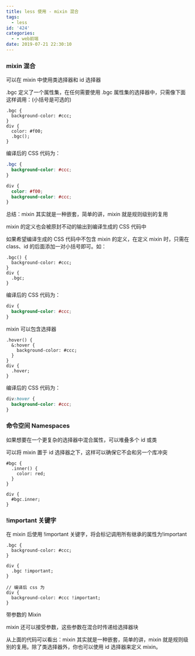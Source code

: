 ```yaml
---
title: less 使用 - mixin 混合
tags:
  - less
id: '424'
categories:
  - - web前端
date: 2019-07-21 22:30:10
---
```


### mixin 混合

可以在 mixin 中使用类选择器和 id 选择器

.bgc 定义了一个属性集，在任何需要使用 .bgc 属性集的选择器中，只需像下面这样调用：(小括号是可选的)

```less
.bgc {
  background-color: #ccc;
}
div {
  color: #f00;
  .bgc();
}
```

编译后的 CSS 代码为：

```css
.bgc {
  background-color: #ccc;
}

div {
  color: #f00;
  background-color: #ccc;
}
```

总结：mixin 其实就是一种嵌套，简单的讲，mixin 就是规则级别的复用

mixin 的定义也会被原封不动的输出到编译生成的 CSS 代码中

如果希望编译生成的 CSS 代码中不包含 mixin 的定义，在定义 mixin 时，只需在 class、id 的后面添加一对小括号即可。如：

```less
.bgc() {
  background-color: #ccc;
}
div {
  .bgc;
}
```

编译后的 CSS 代码为：

```css
div {
  background-color: #ccc;
}
```

mixin 可以包含选择器

```less
.hover() {
  &:hover {
    background-color: #ccc;
  }
}
div {
  .hover;
}
```

编译后的 CSS 代码为：

```css
div:hover {
  background-color: #ccc;
}
```

### 命令空间 Namespaces

如果想要在一个更复杂的选择器中混合属性，可以堆叠多个 id 或类

可以将 mixin 置于 id 选择器之下，这样可以确保它不会和另一个库冲突

```less
#bgc {
  .inner() {
    color: red;
  }
}

div {
  #bgc.inner;
}
```

### !important 关键字

在 mixin 后使用 !important 关键字，将会标记调用所有继承的属性为!important

```less
.bgc {
  background-color: #ccc;
}

div {
  .bgc !important;
}

// 编译后 css 为
div {
  background-color: #ccc !important;
}
```

带参数的 Mixin

mixin 还可以接受参数，这些参数在混合时传递给选择器块

从上面的代码可以看出：mixin 其实就是一种嵌套，简单的讲，mixin 就是规则级别的复用。除了类选择器外，你也可以使用 id 选择器来定义 mixin。
